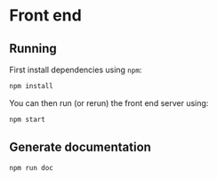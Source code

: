 # Front end

## Running

First install dependencies using `npm`:

```sh
npm install
```

You can then run (or rerun) the front end server using:

```sh
npm start
```

## Generate documentation

```sh
npm run doc
```
